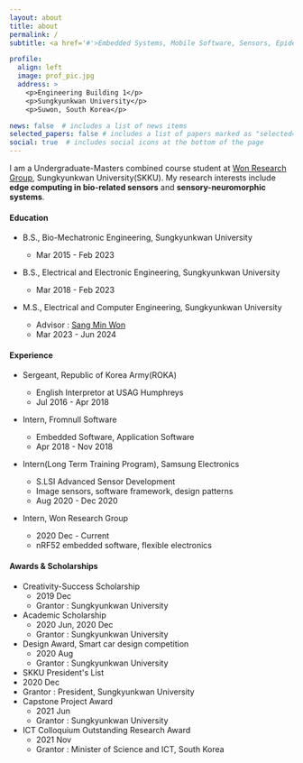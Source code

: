 ```yaml
---
layout: about
title: about
permalink: /
subtitle: <a href='#'>Embedded Systems, Mobile Software, Sensors, Epidermal Electronics</a>

profile:
  align: left
  image: prof_pic.jpg
  address: >
    <p>Engineering Building 1</p>
    <p>Sungkyunkwan University</p>
    <p>Suwon, South Korea</p>

news: false  # includes a list of news items
selected_papers: false # includes a list of papers marked as "selected={true}"
social: true  # includes social icons at the bottom of the page
---
```


I am a Undergraduate-Masters combined course student at [Won Research Group](https://www.skkuwongroup.online/), Sungkyunkwan University(SKKU). My research interests include **edge computing in bio-related sensors** and **sensory-neuromorphic systems**. 

#### Education 
* B.S., Bio-Mechatronic Engineering, Sungkyunkwan University
  * Mar 2015 - Feb 2023 

* B.S., Electrical and Electronic Engineering, Sungkyunkwan University 
  * Mar 2018 - Feb 2023 

* M.S., Electrical and Computer Engineering, Sungkyunkwan University
  * Advisor : [Sang Min Won](https://scholar.google.co.kr/citations?user=YZPo--YAAAAJ&hl=en)
  * Mar 2023  - Jun 2024

#### Experience
* Sergeant, Republic of Korea Army(ROKA)
  * English Interpretor at USAG Humphreys
  * Jul 2016 - Apr 2018 

* Intern, Fromnull Software
  * Embedded Software, Application Software
  * Apr 2018 - Nov 2018 

* Intern(Long Term Training Program), Samsung Electronics 
  * S.LSI Advanced Sensor Development 
  * Image sensors, software framework, design patterns
  * Aug 2020 - Dec 2020

* Intern, Won Research Group 
  * 2020 Dec - Current
  * nRF52 embedded software, flexible electronics 
   

#### Awards & Scholarships
* Creativity-Success Scholarship 
  * 2019 Dec 
  * Grantor : Sungkyunkwan University
* Academic Scholarship 
  * 2020 Jun, 2020 Dec
  * Grantor : Sungkyunkwan University
* Design Award, Smart car design competition 
  * 2020 Aug
  * Grantor : Sungkyunkwan University <br/>
*  SKKU President's List 
  * 2020 Dec
  * Grantor : President, Sungkyunkwan University 
* Capstone Project Award 
  * 2021 Jun
  * Grantor : Sungkyunkwan University
* ICT Colloquium Outstanding Research Award
  * 2021 Nov
  * Grantor : Minister of Science and ICT, South Korea 
